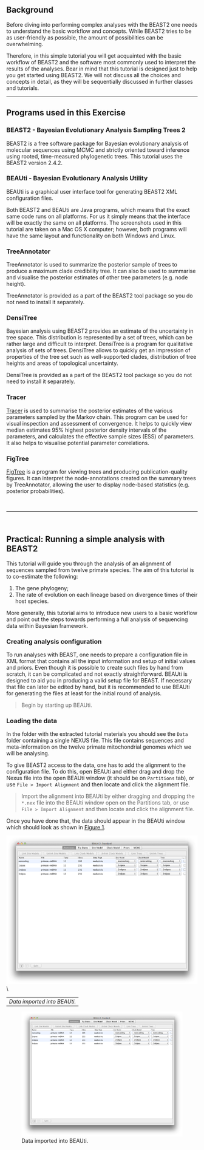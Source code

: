 ## Background

Before diving into performing complex analyses with the BEAST2 one needs to understand the basic workflow and concepts. While BEAST2 tries to be as user-friendly as possible, the amount of possibilities can be overwhelming.

Therefore, in this simple tutorial you will get acquainted with the basic workflow of BEAST2 and the software most commonly used to interpret the results of the analyses. Bear in mind that this tutorial is designed just to help you get started using BEAST2. We will not discuss all the choices and concepts in detail, as they will be sequentially discussed in further classes and tutorials.


----


## Programs used in this Exercise 

### BEAST2 - Bayesian Evolutionary Analysis Sampling Trees 2

BEAST2 is a free software package for Bayesian evolutionary analysis of molecular sequences using MCMC and strictly oriented toward inference using rooted, time-measured phylogenetic trees. This tutorial uses the BEAST2 version 2.4.2.


### BEAUti - Bayesian Evolutionary Analysis Utility

BEAUti is a graphical user interface tool for generating BEAST2 XML configuration files.

Both BEAST2 and BEAUti are Java programs, which means that the exact same code runs on all platforms. For us it simply means that the interface will be exactly the same on all platforms. The screenshots used in this tutorial are taken on a Mac OS X computer; however, both programs will have the same layout and functionality on both Windows and Linux.

### TreeAnnotator

TreeAnnotator is used to summarize the posterior sample of trees to produce a maximum clade credibility tree. It can also be used to summarise and visualise the posterior estimates of other tree parameters (e.g. node height).

TreeAnnotator is provided as a part of the BEAST2 tool package so you do not need to install it separately.


### DensiTree

Bayesian analysis using BEAST2 provides an estimate of the uncertainty in tree space. This distribution is represented by a set of trees, which can be rather large and difficult to interpret. DensiTree is a program for qualitative analysis of sets of trees. DensiTree allows to quickly get an impression of properties of the tree set such as well-supported clades, distribution of tree heights and areas of topological uncertainty.

DensiTree is provided as a part of the BEAST2 tool package so you do not need to install it separately.


### Tracer

[Tracer](http://tree.bio.ed.ac.uk/software/tracer) is used to summarise the posterior estimates of the various parameters sampled by the Markov chain. This program can be used for visual inspection and assessment of convergence. It helps to quickly view median estimates 95% highest posterior density intervals of the parameters, and calculates the effective sample sizes (ESS) of parameters. It also helps to visualise potential parameter correlations.


### FigTree

[FigTree](http://tree.bio.ed.ac.uk/software/figtree) is a program for viewing trees and producing publication-quality figures. It can interpret the node-annotations created on the summary trees by TreeAnnotator, allowing the user to display node-based statistics (e.g. posterior probabilities).

<br>

----

<br>

## Practical: Running a simple analysis with BEAST2

This tutorial will guide you through the analysis of an alignment of sequences sampled from twelve primate species. The aim of this tutorial is to co-estimate the following:

1. The gene phylogeny;
2. The rate of evolution on each lineage based on divergence times of their host species.

More generally, this tutorial aims to introduce new users to a basic workflow and point out the steps towards performing a full analysis of sequencing data within Bayesian framework.


### Creating analysis configuration

To run analyses with BEAST, one needs to prepare a configuration file in XML format that contains all the input information and setup of initial values and priors. Even though it is possible to create such files by hand from scratch, it can be complicated and not exactly straightforward. BEAUti is designed to aid you in producing a valid setup file for BEAST. If necessary that file can later be edited by hand, but it is recommended to use BEAUti for generating the files at least for the initial round of analysis.


> Begin by starting up BEAUti.


### Loading the data

In the folder with the extracted tutorial materials you should see the `Data` folder containing a single NEXUS file. This file contains sequences and meta-information on the twelve primate mitochondrial genomes which we will be analysing.

To give BEAST2 access to the data, one has to add the alignment to the configuration file. To do this, open BEAUti and either drag and drop the Nexus file into the open BEAUti window (it should be on `Partitions` tab), or use `File > Import Alignment` and then locate and click the alignment file.


> Import the alignment into BEAUti by either dragging and dropping the `*.nex` file into the BEAUti window open on the Partitions tab, or use `File > Import Alignment` and then locate and click the alignment file.


Once you have done that, the data should appear in the BEAUti window which should look as shown in [Figure 1](#fig:data).


![](figures/data.png) \\

||
|:--:|
|_Data imported into BEAUti._|

<figure>
	<img src="figures/data.png" alt="">
	<figcaption>Data imported into BEAUti.</figcaption>
	<a id="fig:data"/>
</figure>




